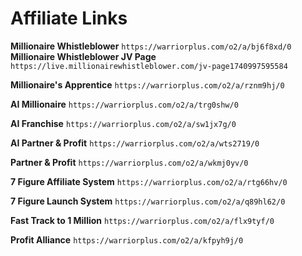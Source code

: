 # Affiliate Links

**Millionaire Whistleblower** `https://warriorplus.com/o2/a/bj6f8xd/0`
**Millionaire Whistleblower JV Page** `https://live.millionairewhistleblower.com/jv-page1740997595584`

**Millionaire's Apprentice** `https://warriorplus.com/o2/a/rznm9hj/0`

**AI Millionaire** `https://warriorplus.com/o2/a/trg0shw/0`

**AI Franchise** `https://warriorplus.com/o2/a/sw1jx7g/0`

**AI Partner & Profit** `https://warriorplus.com/o2/a/wts2719/0`

**Partner & Profit** `https://warriorplus.com/o2/a/wkmj0yv/0`

**7 Figure Affiliate System** `https://warriorplus.com/o2/a/rtg66hv/0`

**7 Figure Launch System** `https://warriorplus.com/o2/a/q89hl62/0`

**Fast Track to 1 Million** `https://warriorplus.com/o2/a/flx9tyf/0`

**Profit Alliance** `https://warriorplus.com/o2/a/kfpyh9j/0`